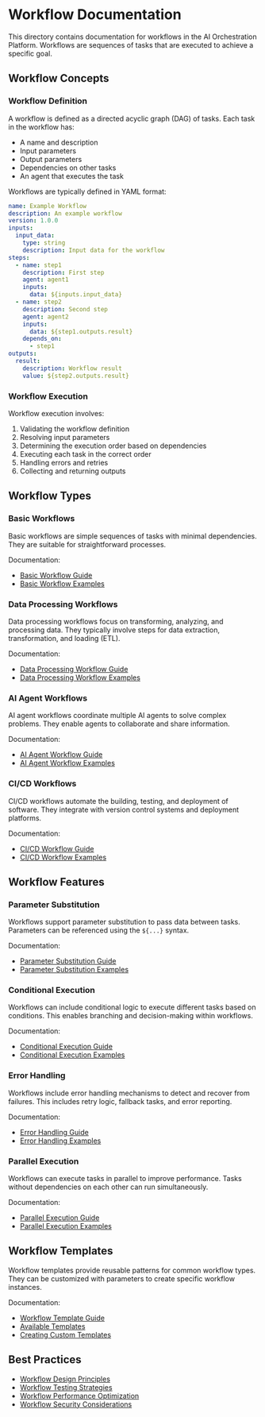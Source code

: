 # Workflow Documentation

This directory contains documentation for workflows in the AI Orchestration Platform. Workflows are sequences of tasks that are executed to achieve a specific goal.

## Workflow Concepts

### Workflow Definition

A workflow is defined as a directed acyclic graph (DAG) of tasks. Each task in the workflow has:

- A name and description
- Input parameters
- Output parameters
- Dependencies on other tasks
- An agent that executes the task

Workflows are typically defined in YAML format:

```yaml
name: Example Workflow
description: An example workflow
version: 1.0.0
inputs:
  input_data:
    type: string
    description: Input data for the workflow
steps:
  - name: step1
    description: First step
    agent: agent1
    inputs:
      data: ${inputs.input_data}
  - name: step2
    description: Second step
    agent: agent2
    inputs:
      data: ${step1.outputs.result}
    depends_on:
      - step1
outputs:
  result:
    description: Workflow result
    value: ${step2.outputs.result}
```

### Workflow Execution

Workflow execution involves:

1. Validating the workflow definition
2. Resolving input parameters
3. Determining the execution order based on dependencies
4. Executing each task in the correct order
5. Handling errors and retries
6. Collecting and returning outputs

## Workflow Types

### Basic Workflows

Basic workflows are simple sequences of tasks with minimal dependencies. They are suitable for straightforward processes.

Documentation:
- [Basic Workflow Guide](basic-workflow.md)
- [Basic Workflow Examples](basic-workflow-examples.md)

### Data Processing Workflows

Data processing workflows focus on transforming, analyzing, and processing data. They typically involve steps for data extraction, transformation, and loading (ETL).

Documentation:
- [Data Processing Workflow Guide](data-processing-workflow.md)
- [Data Processing Workflow Examples](data-processing-workflow-examples.md)

### AI Agent Workflows

AI agent workflows coordinate multiple AI agents to solve complex problems. They enable agents to collaborate and share information.

Documentation:
- [AI Agent Workflow Guide](ai-agent-workflow.md)
- [AI Agent Workflow Examples](ai-agent-workflow-examples.md)

### CI/CD Workflows

CI/CD workflows automate the building, testing, and deployment of software. They integrate with version control systems and deployment platforms.

Documentation:
- [CI/CD Workflow Guide](ci-cd-workflow.md)
- [CI/CD Workflow Examples](ci-cd-workflow-examples.md)

## Workflow Features

### Parameter Substitution

Workflows support parameter substitution to pass data between tasks. Parameters can be referenced using the `${...}` syntax.

Documentation:
- [Parameter Substitution Guide](parameter-substitution.md)
- [Parameter Substitution Examples](parameter-substitution-examples.md)

### Conditional Execution

Workflows can include conditional logic to execute different tasks based on conditions. This enables branching and decision-making within workflows.

Documentation:
- [Conditional Execution Guide](conditional-execution.md)
- [Conditional Execution Examples](conditional-execution-examples.md)

### Error Handling

Workflows include error handling mechanisms to detect and recover from failures. This includes retry logic, fallback tasks, and error reporting.

Documentation:
- [Error Handling Guide](error-handling.md)
- [Error Handling Examples](error-handling-examples.md)

### Parallel Execution

Workflows can execute tasks in parallel to improve performance. Tasks without dependencies on each other can run simultaneously.

Documentation:
- [Parallel Execution Guide](parallel-execution.md)
- [Parallel Execution Examples](parallel-execution-examples.md)

## Workflow Templates

Workflow templates provide reusable patterns for common workflow types. They can be customized with parameters to create specific workflow instances.

Documentation:
- [Workflow Template Guide](workflow-template.md)
- [Available Templates](available-templates.md)
- [Creating Custom Templates](creating-custom-templates.md)

## Best Practices

- [Workflow Design Principles](workflow-design-principles.md)
- [Workflow Testing Strategies](workflow-testing-strategies.md)
- [Workflow Performance Optimization](workflow-performance-optimization.md)
- [Workflow Security Considerations](workflow-security-considerations.md)
